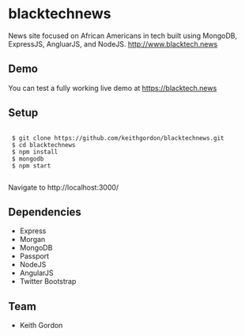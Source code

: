 # blacktechnews
News site focused on African Americans in tech built using MongoDB, ExpressJS, AngluarJS, and NodeJS. http://www.blacktech.news

## Demo
You can test a fully working live demo at https://blacktech.news

## Setup

 <pre><code>
 $ git clone https://github.com/keithgordon/blacktechnews.git
 $ cd blacktechnews
 $ npm install
 $ mongodb
 $ npm start
 </code></pre>

<p>Navigate to http://localhost:3000/</p>

## Dependencies

 * Express
 * Morgan
 * MongoDB
 * Passport
 * NodeJS
 * AngularJS
 * Twitter Bootstrap

## Team

* <p>Keith Gordon<a href="mailto:keith@keiththecomputerguy.com"></a></p>
